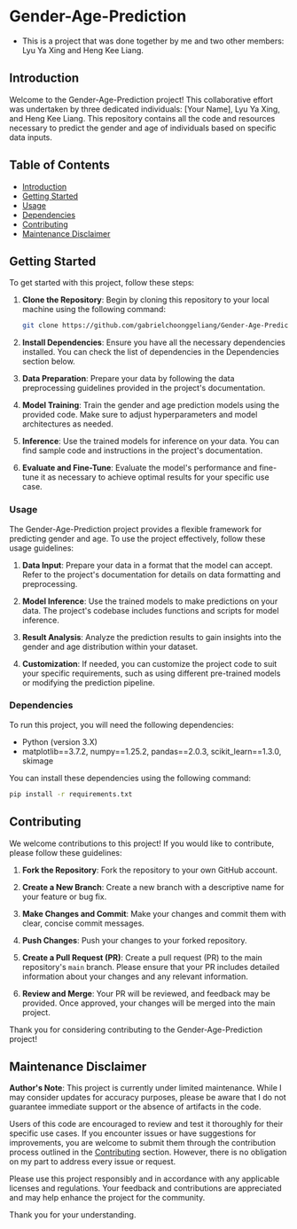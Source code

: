# Gender-Age-Prediction

- This is a project that was done together by me and two other members: Lyu Ya Xing and Heng Kee Liang.

## Introduction

Welcome to the Gender-Age-Prediction project! This collaborative effort was undertaken by three dedicated individuals: [Your Name], Lyu Ya Xing, and Heng Kee Liang. This repository contains all the code and resources necessary to predict the gender and age of individuals based on specific data inputs.

## Table of Contents
- [Introduction](#introduction)
- [Getting Started](#getting-started)
- [Usage](#usage)
- [Dependencies](#dependencies)
- [Contributing](#contributing)
- [Maintenance Disclaimer](#maintenance-disclaimer)

## Getting Started

To get started with this project, follow these steps:

1. **Clone the Repository**: Begin by cloning this repository to your local machine using the following command:

   ```bash
   git clone https://github.com/gabrielchoonggeliang/Gender-Age-Prediction.git
   ```
1. **Install Dependencies**: Ensure you have all the necessary dependencies installed. You can check the list of dependencies in the Dependencies section below.

2. **Data Preparation**: Prepare your data by following the data preprocessing guidelines provided in the project's documentation.

3. **Model Training**: Train the gender and age prediction models using the provided code. Make sure to adjust hyperparameters and model architectures as needed.

4. **Inference**: Use the trained models for inference on your data. You can find sample code and instructions in the project's documentation.

5. **Evaluate and Fine-Tune**: Evaluate the model's performance and fine-tune it as necessary to achieve optimal results for your specific use case.

### Usage

The Gender-Age-Prediction project provides a flexible framework for predicting gender and age. To use the project effectively, follow these usage guidelines:

1. **Data Input**: Prepare your data in a format that the model can accept. Refer to the project's documentation for details on data formatting and preprocessing.

2. **Model Inference**: Use the trained models to make predictions on your data. The project's codebase includes functions and scripts for model inference.

3. **Result Analysis**: Analyze the prediction results to gain insights into the gender and age distribution within your dataset.

4. **Customization**: If needed, you can customize the project code to suit your specific requirements, such as using different pre-trained models or modifying the prediction pipeline.

### Dependencies

To run this project, you will need the following dependencies:

- Python (version 3.X)
- matplotlib==3.7.2, numpy==1.25.2, pandas==2.0.3, scikit_learn==1.3.0, skimage

You can install these dependencies using the following command:

  ```bash
  pip install -r requirements.txt
  ```

## Contributing

We welcome contributions to this project! If you would like to contribute, please follow these guidelines:

1. **Fork the Repository**: Fork the repository to your own GitHub account.

2. **Create a New Branch**: Create a new branch with a descriptive name for your feature or bug fix.

3. **Make Changes and Commit**: Make your changes and commit them with clear, concise commit messages.

4. **Push Changes**: Push your changes to your forked repository.

5. **Create a Pull Request (PR)**: Create a pull request (PR) to the main repository's `main` branch. Please ensure that your PR includes detailed information about your changes and any relevant information.

6. **Review and Merge**: Your PR will be reviewed, and feedback may be provided. Once approved, your changes will be merged into the main project.

Thank you for considering contributing to the Gender-Age-Prediction project!

## Maintenance Disclaimer

**Author's Note**: This project is currently under limited maintenance. While I may consider updates for accuracy purposes, please be aware that I do not guarantee immediate support or the absence of artifacts in the code.

Users of this code are encouraged to review and test it thoroughly for their specific use cases. If you encounter issues or have suggestions for improvements, you are welcome to submit them through the contribution process outlined in the [Contributing](#contributing) section. However, there is no obligation on my part to address every issue or request.

Please use this project responsibly and in accordance with any applicable licenses and regulations. Your feedback and contributions are appreciated and may help enhance the project for the community.

Thank you for your understanding.
